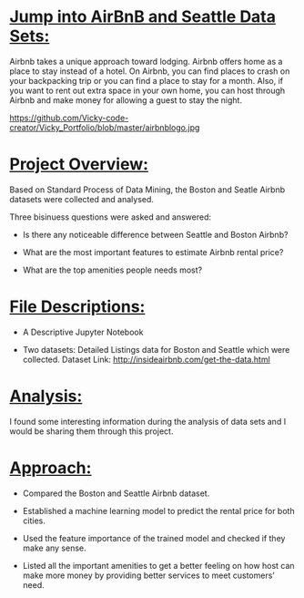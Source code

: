   
# [Jump into AirBnB and Seattle Data Sets:](https://vicky-code-creator.github.io/Data-Science-Portfolio/)

Airbnb takes a unique approach toward lodging. Airbnb offers  home as a place to stay instead of a hotel. On Airbnb, 
you can find places to crash on your backpacking trip or you can find a place to stay for a month. Also, if you want 
to rent out extra space in your own home, you can host through Airbnb and make money for allowing a guest to stay the 
night.

https://github.com/Vicky-code-creator/Vicky_Portfolio/blob/master/airbnblogo.jpg

# [Project Overview:](https://vicky-code-creator.github.io/Data-Science-Portfolio/)

Based on Standard Process of Data Mining, the Boston and Seatle Airbnb datasets were collected and analysed. 

Three bisinuess questions were asked and answered:

  * Is there any noticeable difference between Seattle and Boston Airbnb?

  * What are the most important features to estimate Airbnb rental price?

  * What are the top amenities people needs most?
  
# [File Descriptions:](https://vicky-code-creator.github.io/Data-Science-Portfolio/)
  
  * A Descriptive Jupyter Notebook
  
  * Two datasets: Detailed Listings data for Boston and Seattle which were collected. Dataset Link: http://insideairbnb.com/get-the-data.html

# [Analysis:](https://vicky-code-creator.github.io/Data-Science-Portfolio/)

I found some interesting information during the analysis of data sets and I would be sharing them through this project.


# [Approach:](https://vicky-code-creator.github.io/Data-Science-Portfolio/)

  * Compared the Boston and Seattle Airbnb dataset.
  
  * Established a machine learning model to predict the rental price for both cities.
  
  
  * Used the feature importance of the trained model and checked if they make any sense.
  
  * Listed all the important amenities to get a better feeling on how host can make more money by providing better services to meet customers’ need.

